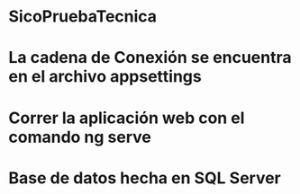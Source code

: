 # SicoPruebaTecnica

# La cadena de Conexión se encuentra en el archivo appsettings
# Correr la aplicación web con el comando ng serve 
# Base de datos hecha en SQL Server